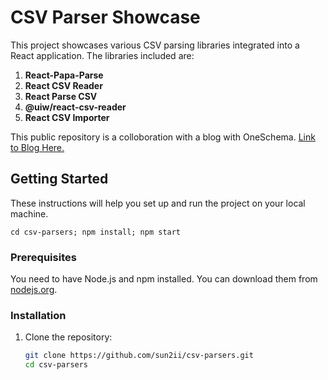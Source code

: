 # CSV Parser Showcase

This project showcases various CSV parsing libraries integrated into a React application. The libraries included are:

1. **React-Papa-Parse**
2. **React CSV Reader**
3. **React Parse CSV**
4. **@uiw/react-csv-reader**
5. **React CSV Importer**

This public repository is a colloboration with a blog with OneSchema. [Link to Blog Here.]()

## Getting Started

These instructions will help you set up and run the project on your local machine.

`cd csv-parsers; npm install; npm start`

### Prerequisites

You need to have Node.js and npm installed. You can download them from [nodejs.org](https://nodejs.org/).

### Installation

1. Clone the repository:
   ```sh
   git clone https://github.com/sun2ii/csv-parsers.git
   cd csv-parsers
   ```
